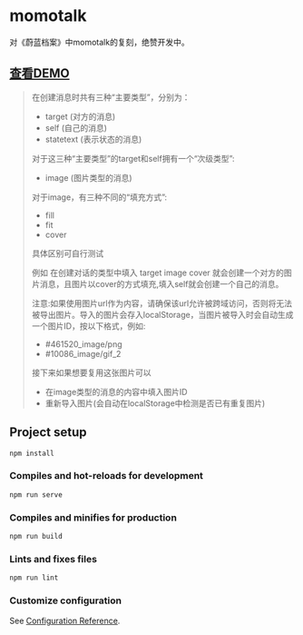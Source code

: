 # momotalk
对《蔚蓝档案》中momotalk的复刻，绝赞开发中。

## [查看DEMO](http://81.68.195.96:8787/)

> 在创建消息时共有三种“主要类型”，分别为：
> + target (对方的消息)
> + self (自己的消息)
> + statetext (表示状态的消息)
> 
> 对于这三种“主要类型”的target和self拥有一个“次级类型”:
> + image (图片类型的消息)
> 
> 对于image，有三种不同的“填充方式”:
> + fill
> + fit
> + cover
> 
> 具体区别可自行测试
> 
> 例如 在创建对话的类型中填入 target image cover 就会创建一个对方的图片消息，且图片以cover的方式填充,填入self就会创建一个自己的消息。
>
> 注意:如果使用图片url作为内容，请确保该url允许被跨域访问，否则将无法被导出图片。导入的图片会存入localStorage，当图片被导入时会自动生成一个图片ID，按以下格式，例如:
> + #461520_image/png
> + #10086_image/gif_2
>
> 接下来如果想要复用这张图片可以
> + 在image类型的消息的内容中填入图片ID
> + 重新导入图片(会自动在localStorage中检测是否已有重复图片)
## Project setup
```
npm install
```

### Compiles and hot-reloads for development
```
npm run serve
```

### Compiles and minifies for production
```
npm run build
```

### Lints and fixes files
```
npm run lint
```

### Customize configuration
See [Configuration Reference](https://cli.vuejs.org/config/).
